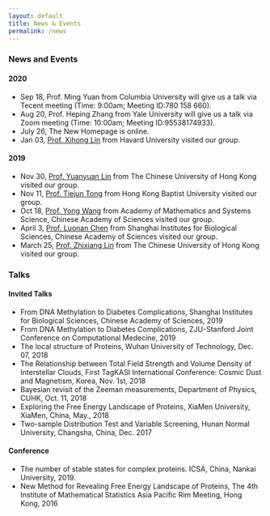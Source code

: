 ```yaml
---
layout: default
title: News & Events
permalink: /news
---
```


### News and Events

#### 2020
- Sep 18, Prof. Ming Yuan from Columbia University will give us a talk via Tecent meeting (Time: 9:00am; Meeting ID:780 158 660).
- Aug 20, Prof. Heping Zhang from Yale University will give us a talk via Zoom meeting (Time: 10:00am; Meeting ID:95538174933).
- July 26, The New Homepage is online.
- Jan 03, [Prof. Xihong Lin](https://content.sph.harvard.edu/xlin/) from Havard University visited our group. 

#### 2019
- Nov 30, [Prof. Yuanyuan Lin](http://www.sta.cuhk.edu.hk/YLin/default.aspx) from The Chinese University of Hong Kong visited our group.
- Nov 11, [Prof. Tiejun Tong](http://www.math.hkbu.edu.hk/~tongt/) from Hong Kong Baptist University visited our group.
- Oct 18, [Prof. Yong Wang](http://wanglab.amss.ac.cn/) from Academy of Mathematics and Systems Science, Chinese Academy of Sciences visited our group.
- April 3, [Prof. Luonan Chen](http://sysbio.sibcb.ac.cn/cb/chenlab/LuonanChen.htm) from Shanghai Institutes for Biological Sciences, Chinese Academy of Sciences visited our group.
- March 25, [Prof. Zhixiang Lin](https://www.sta.cuhk.edu.hk/People/Faculty.aspx?udt_506_param_detail=622) from The Chinese University of Hong Kong visited our group.

### Talks
#### Invited Talks
- From DNA Methylation to Diabetes Complications, Shanghai Institutes for Biological Sciences, Chinese Academy of Sciences, 2019
- From DNA Methylation to Diabetes Complications, ZJU-Stanford Joint Conference on Computational Medecine, 2019
- The local structure of Proteins, Wuhan University of Technology, Dec. 07, 2018
- The Relationship between Total Field Strength and Volume Density of Interstellar Clouds, First TagKASI International Conference: Cosmic Dust and Magnetism, Korea, Nov. 1st, 2018
- Bayesian revisit of the  Zeeman measurements,  Department of Physics,  CUHK, Oct. 11,  2018
- Exploring the Free Energy Landscape of Proteins, XiaMen University, XiaMen, China, May., 2018
- Two-sample Distribution Test and Variable Screening, Hunan Normal University, Changsha, China, Dec. 2017

#### Conference 
- The number of stable states for complex proteins. ICSA, China, Nankai University, 2019.
- New Method for Revealing Free Energy Landscape of Proteins, The 4th Institute of Mathematical Statistics Asia Pacific Rim Meeting, Hong Kong, 2016










